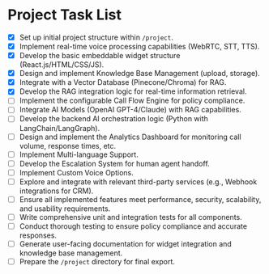 # Project Task List

- [x] Set up initial project structure within `/project`.
- [x] Implement real-time voice processing capabilities (WebRTC, STT, TTS).
- [x] Develop the basic embeddable widget structure (React.js/HTML/CSS/JS).
- [x] Design and implement Knowledge Base Management (upload, storage).
- [x] Integrate with a Vector Database (Pinecone/Chroma) for RAG.
- [x] Develop the RAG integration logic for real-time information retrieval.
- [ ] Implement the configurable Call Flow Engine for policy compliance.
- [ ] Integrate AI Models (OpenAI GPT-4/Claude) with RAG capabilities.
- [ ] Develop the backend AI orchestration logic (Python with LangChain/LangGraph).
- [ ] Design and implement the Analytics Dashboard for monitoring call volume, response times, etc.
- [ ] Implement Multi-language Support.
- [ ] Develop the Escalation System for human agent handoff.
- [ ] Implement Custom Voice Options.
- [ ] Explore and integrate with relevant third-party services (e.g., Webhook integrations for CRM).
- [ ] Ensure all implemented features meet performance, security, scalability, and usability requirements.
- [ ] Write comprehensive unit and integration tests for all components.
- [ ] Conduct thorough testing to ensure policy compliance and accurate responses.
- [ ] Generate user-facing documentation for widget integration and knowledge base management.
- [ ] Prepare the `/project` directory for final export.
